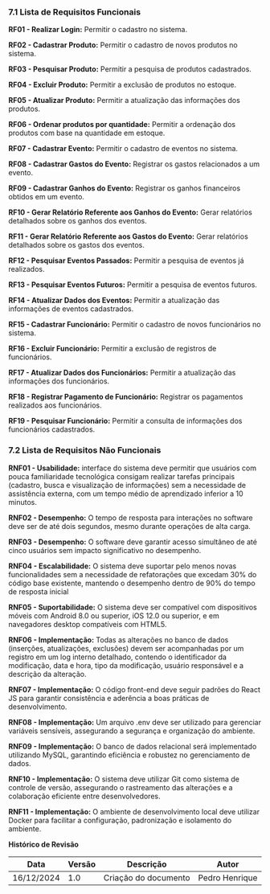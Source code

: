 ### **7.1 Lista de Requisitos Funcionais**

**RF01 - Realizar Login:** Permitir o cadastro no sistema.

**RF02 - Cadastrar Produto:** Permitir o cadastro de novos produtos no
sistema.

**RF03 - Pesquisar Produto:** Permitir a pesquisa de produtos cadastrados.

**RF04 - Excluir Produto:** Permitir a exclusão de produtos no estoque.

**RF05 - Atualizar Produto:** Permitir a atualização das informações dos
produtos.

**RF06 - Ordenar produtos por quantidade:** Permitir a ordenação dos
produtos com base na quantidade em estoque.

**RF07 - Cadastrar Evento:** Permitir o cadastro de eventos no sistema.

**RF08 - Cadastrar Gastos do Evento:** Registrar os gastos relacionados a
um evento.

**RF09 - Cadastrar Ganhos do Evento:** Registrar os ganhos financeiros
obtidos em um evento.

**RF10 - Gerar Relatório Referente aos Ganhos do Evento:** Gerar relatórios
detalhados sobre os ganhos dos eventos.

**RF11 - Gerar Relatório Referente aos Gastos do Evento:** Gerar relatórios
detalhados sobre os gastos dos eventos.

**RF12 - Pesquisar Eventos Passados:** Permitir a pesquisa de eventos já
realizados.

**RF13 - Pesquisar Eventos Futuros:** Permitir a pesquisa de eventos futuros.

**RF14 - Atualizar Dados dos Eventos:** Permitir a atualização das
informações de eventos cadastrados.

**RF15 - Cadastrar Funcionário:** Permitir o cadastro de novos funcionários
no sistema.

**RF16 - Excluir Funcionário:** Permitir a exclusão de registros de funcionários.

**RF17 - Atualizar Dados dos Funcionários:** Permitir a atualização das
informações dos funcionários.

**RF18 - Registrar Pagamento de Funcionário:** Registrar os pagamentos
realizados aos funcionários.

**RF19 - Pesquisar Funcionário:** Permitir a consulta de informações dos
funcionários cadastrados.

### **7.2 Lista de Requisitos Não Funcionais**

**RNF01 - Usabilidade:** interface do sistema deve permitir que usuários com pouca
familiaridade tecnológica consigam realizar tarefas principais (cadastro, busca e
visualização de informações) sem a necessidade de assistência externa, com um
tempo médio de aprendizado inferior a 10 minutos.

**RNF02 - Desempenho:** O tempo de resposta para interações no software
deve ser de até dois segundos, mesmo durante operações de alta carga.

**RNF03 - Desempenho:** O software deve garantir acesso simultâneo de até
cinco usuários sem impacto significativo no desempenho.

**RNF04 - Escalabilidade:** O sistema deve suportar pelo menos novas funcionalidades
sem a necessidade de refatorações que excedam 30% do código base existente,
mantendo o desempenho dentro de 90% do tempo de resposta inicial

**RNF05 - Suportabilidade:** O sistema deve ser compatível com dispositivos móveis
com Android 8.0 ou superior, iOS 12.0 ou superior, e em navegadores desktop
compatíveis com HTML5.

**RNF06 - Implementação:** Todas as alterações no banco de dados (inserções,
atualizações, exclusões) devem ser acompanhadas por um registro em um log
interno detalhado, contendo o identificador da modificação, data e hora, tipo da
modificação, usuário responsável e a descrição da alteração.

**RNF07 - Implementação:** O código front-end deve seguir padrões do React
JS para garantir consistência e aderência a boas práticas de
desenvolvimento.

**RNF08 - Implementação:** Um arquivo .env deve ser utilizado para gerenciar
variáveis sensíveis, assegurando a segurança e organização do ambiente.

**RNF09 - Implementação:** O banco de dados relacional será implementado
utilizando MySQL, garantindo eficiência e robustez no gerenciamento de
dados.

**RNF10 - Implementação:** O sistema deve utilizar Git como sistema de
controle de versão, assegurando o rastreamento das alterações e a
colaboração eficiente entre desenvolvedores.

**RNF11 - Implementação:** O ambiente de desenvolvimento local deve utilizar
Docker para facilitar a configuração, padronização e isolamento do ambiente.

**Histórico de Revisão**

| **Data**   | **Versão** | **Descrição**                                                                         | **Autor**                                                                 |
| ---------- | ---------- | ------------------------------------------------------------------------------------- | ------------------------------------------------------------------------- |
| 16/12/2024 | 1\.0 | Criação do documento | Pedro Henrique |